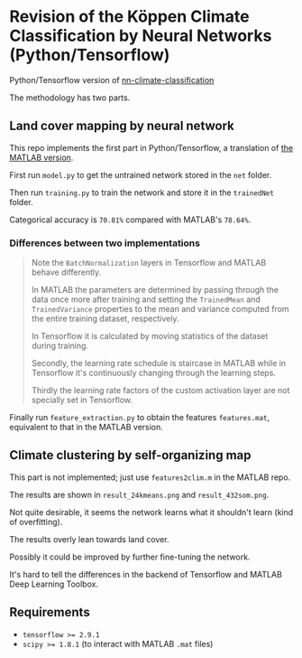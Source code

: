 # Revision of the Köppen Climate Classification by Neural Networks (Python/Tensorflow)
Python/Tensorflow version of [nn-climate-classification](https://github.com/slcju/nn-climate-classification)

The methodology has two parts.
## Land cover mapping by neural network

This repo implements the first part in Python/Tensorflow, a translation of [the MATLAB version](https://github.com/slcju/nn-climate-classification). 

First run `model.py` to get the untrained network stored in the `net` folder.

Then run `training.py` to train the network and store it in the `trainedNet` folder.

Categorical accuracy is `70.81%` compared with MATLAB's `78.64%`.

### Differences between two implementations
>Note the `BatchNormalization` layers in Tensorflow and MATLAB behave differently.
>
>In MATLAB the parameters are determined by passing through the data once more after training and setting the `TrainedMean` and `TrainedVariance` properties to the mean and variance computed from the entire training dataset, respectively.
>
>In Tensorflow it is calculated by moving statistics of the dataset during training.
>
>Secondly, the learning rate schedule is staircase in MATLAB while in Tensorflow it's continuously changing through the learning steps.
>
>Thirdly the learning rate factors of the custom activation layer are not specially set in Tensorflow.

Finally run `feature_extraction.py` to obtain the features `features.mat`, equivalent to that in the MATLAB version.

## Climate clustering by self-organizing map

This part is not implemented; just use `features2clim.m` in the MATLAB repo.

The results are shown in `result_24kmeans.png` and `result_432som.png`.

Not quite desirable, it seems the network learns what it shouldn't learn (kind of overfitting).

The results overly lean towards land cover.

Possibly it could be improved by further fine-tuning the network.

It's hard to tell the differences in the backend of Tensorflow and MATLAB Deep Learning Toolbox.

## Requirements

- `tensorflow >= 2.9.1`
- `scipy >= 1.8.1` (to interact with MATLAB `.mat` files)
